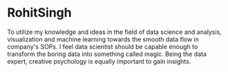 # RohitSingh
To utilize my knowledge and ideas in the field of data science and analysis, visualization and machine learning towards the smooth data flow in company's SOPs.  I feel data scientist should be capable enough to transform the boring data into something called magic. Being the data expert, creative psychology is equally important to gain insights.
